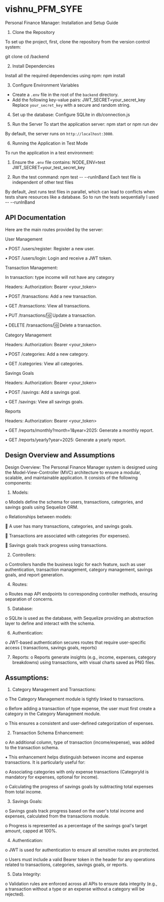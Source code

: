 # vishnu_PFM_SYFE
 

Personal Finance Manager: Installation and Setup Guide
1. Clone the Repository

To set up the project, first, clone the repository from the version control system:

git clone <repository-url>
cd <repository-folder>/backend

2. Install Dependencies

Install all the required dependencies using npm:
npm install

3. Configure Environment Variables

- Create a `.env` file in the root of the `backend` directory.
- Add the following key-value pairs:
JWT_SECRET=your_secret_key
Replace `your_secret_key` with a secure and random string.
4. Set up the database:
Configure SQLite in db/connection.js


5. Run the Server
To start the application server:
npm start or npm run dev


By default, the server runs on `http://localhost:3000`.


6. Running the Application in Test Mode

To run the application in a test environment:

1. Ensure the `.env` file contains:
NODE_ENV=test
JWT_SECRET=your_test_secret_key

2. Run the test command:
npm test -- --runInBand
Each test file is independent of other test files

By default, Jest runs test files in parallel, which can lead to conflicts when tests share resources like a database. So to run the tests sequentially I used -- --runInBand

## API Documentation

Here are the main routes provided by the server:

User Management

•	POST /users/register: Register a new user.

•	POST /users/login: Login and receive a JWT token.

Transaction Management:

In transaction: type income will not have any category

Headers:
Authorization: Bearer <your_token>

•	POST /transactions: Add a new transaction.

•	GET /transactions: View all transactions.

•	PUT /transactions/:id: Update a transaction.

•	DELETE /transactions/:id: Delete a transaction.

Category Management

Headers:
Authorization: Bearer <your_token>

•	POST /categories: Add a new category.

•	GET /categories: View all categories.

Savings Goals

Headers:
Authorization: Bearer <your_token>

•	POST /savings: Add a savings goal.

•	GET /savings: View all savings goals.

Reports

Headers:
Authorization: Bearer <your_token>

•	GET /reports/monthly?month=1&year=2025: Generate a monthly report.

•	GET /reports/yearly?year=2025: Generate a yearly report.




## Design Overview and Assumptions

Design Overview:
The Personal Finance Manager system is designed using the Model-View-Controller (MVC) architecture to ensure a modular, scalable, and maintainable application. It consists of the following components:

1.	Models:
   
o	Models define the schema for users, transactions, categories, and savings goals using Sequelize ORM.

o	Relationships between models:

 	A user has many transactions, categories, and savings goals.

 	Transactions are associated with categories (for expenses).

 	Savings goals track progress using transactions.

2.	Controllers:
   
o	Controllers handle the business logic for each feature, such as user authentication, transaction management, category management, savings goals, and report generation.

4.	Routes:

o	Routes map API endpoints to corresponding controller methods, ensuring separation of concerns.

5.	Database:

o	SQLite is used as the database, with Sequelize providing an abstraction layer to define and interact with the schema.

6.	Authentication:

o	JWT-based authentication secures routes that require user-specific access ( transactions, savings goals, reports)

7.	Reports:
o	Reports generate insights (e.g., income, expenses, category breakdowns) using transactions, with visual charts saved as PNG files.

## Assumptions:
1.	Category Management and Transactions:

o	The Category Management module is tightly linked to transactions.

o	Before adding a transaction of type expense, the user must first create a category in the Category Management module.

o	This ensures a consistent and user-defined categorization of expenses.

2.	Transaction Schema Enhancement:
   
o	An additional column, type of transaction (income/expense), was added to the transaction schema.

•	This enhancement helps distinguish between income and expense transactions. It is particularly useful for:

o	Associating categories with only expense transactions (CategoryId is mandatory for expenses, optional for income).

o	Calculating the progress of savings goals by subtracting total expenses from total income.

3.	Savings Goals:

o	Savings goals track progress based on the user's total income and expenses, calculated from the transactions module.

o	Progress is represented as a percentage of the savings goal's target amount, capped at 100%.

4.	Authentication:

o	JWT is used for authentication to ensure all sensitive routes are protected.

o	Users must include a valid Bearer token in the header for any operations related to transactions, categories, savings goals, or reports.

5.	Data Integrity:

o	Validation rules are enforced across all APIs to ensure data integrity (e.g., a transaction without a type or an expense without a category will be rejected).



